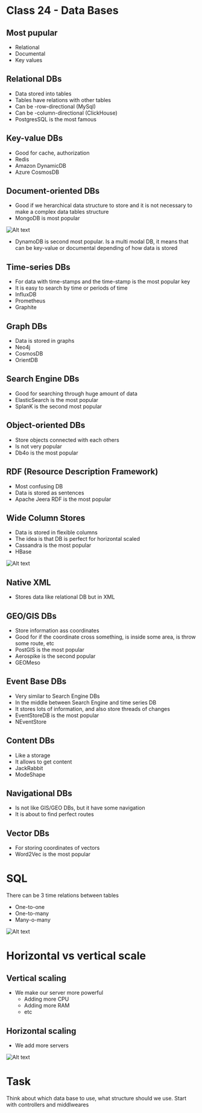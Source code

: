 # Class 24 - Data Bases

## Most pupular

- Relational
- Documental
- Key values

## Relational DBs

- Data stored into tables
- Tables have relations with other tables
- Can be -row-directional (MySql)
- Can be -column-directional (ClickHouse)
- PostgresSQL is the most famous

## Key-value DBs

- Good for cache, authorization
- Redis
- Amazon DynamicDB
- Azure CosmosDB

## Document-oriented DBs

- Good if we herarchical data structure to store and it is not necessary to make a complex data tables structure
- MongoDB is most popular

![Alt text](image.png)

- DynamoDB is second most popular. Is a multi modal DB, it means that can be key-value or documental depending of how data is stored

## Time-series DBs

- For data with time-stamps and the time-stamp is the most popular key
- It is easy to search by time or periods of time
- InfluxDB
- Prometheus
- Graphite

## Graph DBs

- Data is stored in graphs
- Neo4j
- CosmosDB
- OrientDB

## Search Engine DBs

- Good for searching through huge amount of data
- ElasticSearch is the most popular
- SplanK is the second most popular

## Object-oriented DBs

- Store objects connected with each others
- Is not very popular
- Db4o is the most popular

## RDF (Resource Description Framework)

- Most confusing DB
- Data is stored as sentences
- Apache Jeera RDF is the most popular

## Wide Column Stores

- Data is stored in flexible columns
- The idea is that DB is perfect for horizontal scaled
- Cassandra is the most popular
- HBase

![Alt text](image-2.png)

## Native XML

- Stores data like relational DB but in XML

## GEO/GIS DBs

- Store information ass coordinates
- Good for if the coordinate cross something, is inside some area, is throw some route, etc
- PostGIS is the most popular
- Aerospike is the second popular
- GEOMeso

## Event Base DBs

- Very similar to Search Engine DBs
- In the middle between Search Engine and time series DB
- It stores lots of information, and also store threads of changes
- EventStoreDB is the most popular
- NEventStore

## Content DBs

- Like a storage
- It allows to get content
- JackRabbit
- ModeShape

## Navigational DBs

- Is not like GIS/GEO DBs, but it have some navigation
- It is about to find perfect routes

## Vector DBs

- For storing coordinates of vectors
- Word2Vec is the most popular

# SQL

There can be 3 time relations between tables

- One-to-one
- One-to-many
- Many-o-many

![Alt text](image-3.png)

# Horizontal vs vertical scale

## Vertical scaling

- We make our server more powerful
  - Adding more CPU
  - Adding more RAM
  - etc

## Horizontal scaling

- We add more servers

![Alt text](image-1.png)

# Task

Think about which data base to use, what structure should we use.
Start with controllers and middlweares
